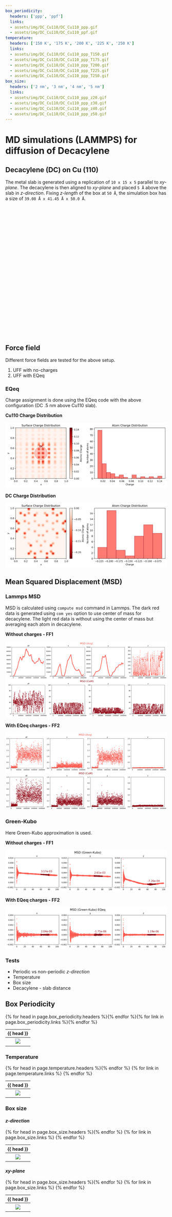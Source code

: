```yaml
---
box_periodicity:
  headers: ['ppp', 'ppf']
  links:
  - assets/img/DC_Cu110/DC_Cu110_ppp.gif
  - assets/img/DC_Cu110/DC_Cu110_ppf.gif
temperature:
  headers: ['150 K', '175 K', '200 K', '225 K', '250 K']
  links:
  - assets/img/DC_Cu110/DC_Cu110_ppp_T150.gif
  - assets/img/DC_Cu110/DC_Cu110_ppp_T175.gif
  - assets/img/DC_Cu110/DC_Cu110_ppp_T200.gif
  - assets/img/DC_Cu110/DC_Cu110_ppp_T225.gif
  - assets/img/DC_Cu110/DC_Cu110_ppp_T250.gif
box_size:
  headers: ['2 nm', '3 nm', '4 nm', '5 nm']
  links:
  - assets/img/DC_Cu110/DC_Cu110_ppp_z20.gif
  - assets/img/DC_Cu110/DC_Cu110_ppp_z30.gif
  - assets/img/DC_Cu110/DC_Cu110_ppp_z40.gif
  - assets/img/DC_Cu110/DC_Cu110_ppp_z50.gif
---
```

MD simulations (LAMMPS) for diffusion of Decacylene
===================================================

Decacylene (DC) on Cu (110)
----------------------

The metal slab is generated using a replication of `10 x 15 x 5` parallel to *xy-plane*.
The decacylene is then aligned to *xy-plane* and placed `5 Å` above the slab in *z-direction*.
Fixing *z-length* of the box at `50 Å`, the simulation box has a size of `39.08 Å x 41.45 Å x 50.0 Å`.

<script src="https://3Dmol.csb.pitt.edu/build/3Dmol-min.js"></script>

<div style="height: 400px; width: 600px;"
  class='viewer_3Dmoljs' data-datatype='xyz'
  data-backgroundcolor='0xffffff'
  data-href='assets/mol/DC_Cu110.xyz'
  data-style='stick'>
</div>

Force field
-----------
Different force fields are tested for the above setup.
1. UFF with no-charges
2. UFF with EQeq

### EQeq
Charge assignment is done using the EQeq code with the above configuration (DC .5 nm above Cu110 slab).

**Cu110 Charge Distribution**
<p><img src="assets/img/msd/Cu110-charge.png" alt="Cu110-charge"></p>

**DC Charge Distribution**
<p><img src="assets/img/msd/DC-charge.png" alt="Cu110-charge"></p>

Mean Squared Displacement (MSD)
-------------------------------

### Lammps MSD
MSD is calculated using `compute msd` command in Lammps.
The dark red data is generated using `com yes` option to use center of mass for decacylene. The light red data is without using the center of mass but averaging each atom in decacylene.

**Without charges - FF1**
<p><img src="assets/img/msd/lammps-msd.png" alt="lammps-msd"></p>


**With EQeq charges - FF2**
<p><img src="assets/img/msd/lammps-msd-eqeq.png" alt="lammps-msd-eqeq"></p>

### Green-Kubo
Here Green-Kubo approximation is used.

**Without charges - FF1**
<p><img src="assets/img/msd/green-kubo.png" alt="green-kubo"></p>


**With EQeq charges - FF2**
<p><img src="assets/img/msd/green-kubo-eqeq.png" alt="green-kubo-eqeq"></p>


### Tests
-   Periodic vs non-periodic *z-direction*
-   Temperature
-   Box size
-   Decacylene - slab distance

## Box Periodicity

<table><tr>{% for head in page.box_periodicity.headers %}<th>{{ head }}</th>{% endfor %}</tr>
<tr>{% for link in page.box_periodicity.links %}<th><a href="{{ link }}">
<img src="{{ link }}"></a></th>{% endfor %}</tr></table>

### Temperature

<table>
  <tr>{% for head in page.temperature.headers %}<th>{{ head }}</th>{% endfor %}</tr>
  <tr>
    {% for link in page.temperature.links %}
      <th><a href="{{ link }}"><img src="{{ link }}"></a></th>
    {% endfor %}
  </tr>
</table>

### Box size

#### *z-direction*

<table>
  <tr>{% for head in page.box_size.headers %}<th>{{ head }}</th>{% endfor %}</tr>
  <tr>
    {% for link in page.box_size.links %}
      <th><a href="{{ link }}"><img src="{{ link }}"></a></th>
    {% endfor %}
  </tr>
</table>

#### *xy-plane*

<table>
  <tr>{% for head in page.box_size.headers %}<th>{{ head }}</th>{% endfor %}</tr>
  <tr>
    {% for link in page.box_size.links %}
      <th><a href="{{ link }}"><img src="{{ link }}"></a></th>
    {% endfor %}
  </tr>
</table>
